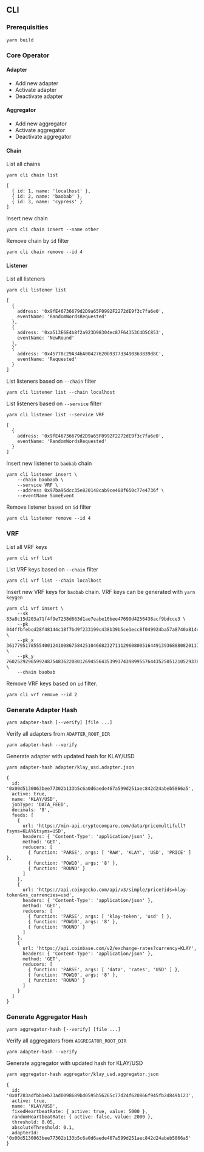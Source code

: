 ## CLI

### Prerequisities

```
yarn build
```

### Core Operator

#### Adapter

* Add new adapter
* Activate adapter
* Deactivate adapter

#### Aggregator

* Add new aggregator
* Activate aggregator
* Deactivate aggregator

#### Chain

List all chains

```
yarn cli chain list
```

```
[
  { id: 1, name: 'localhost' },
  { id: 2, name: 'baobab' },
  { id: 3, name: 'cypress' }
]
```

Insert new chain

```
yarn cli chain insert --name other
```

Remove chain by `id` filter

```
yarn cli chain remove --id 4
```

#### Listener

List all listeners

```
yarn cli listener list
```

```
[
  {
    address: '0x9fE46736679d2D9a65F0992F2272dE9f3c7fa6e0',
    eventName: 'RandomWordsRequested'
  },
  {
    address: '0xa513E6E4b8f2a923D98304ec87F64353C4D5C853',
    eventName: 'NewRound'
  },
  {
    address: '0x45778c29A34bA00427620b937733490363839d8C',
    eventName: 'Requested'
  }
]
```

List listeners based on `--chain` filter

```
yarn cli listener list --chain localhost
```

List listeners based on `--service` filter

```
yarn cli listener list --service VRF
```

```
[
  {
    address: '0x9fE46736679d2D9a65F0992F2272dE9f3c7fa6e0',
    eventName: 'RandomWordsRequested'
  }
]
```

Insert new listener to `baobab` chain

```
yarn cli listener insert \
    --chain baobaob \
    --service VRF \
    --address 0x97ba95dcc35e820148cab9ce488f650c77e4736f \
    --eventName SomeEvent
```

Remove listener based on `id` filter

```
yarn cli listener remove --id 4
```


### VRF

List all VRF keys

```
yarn cli vrf list
```

List VRF keys based on `--chain` filter

```
yarn cli vrf list --chain localhost
```

Insert new VRF keys for `baobab` chain. VRF keys can be generated with `yarn keygen`

```
yarn cli vrf insert \
    --sk 83a8c15d203a71f4f9e7238d663d1ae7eabe10bee47699d4256438acf9bdcce3 \
    --pk 044ffbfebcd28f48144c18f7bd9f233199c438b39b5ce1ecc8f049924ba57a8740a814ca7ac5d14c34850e3b61dcbce296de95a4578ac928f8bab48f2a834d1bb9 \
    --pk_x 36177951785554001241008675842510466823271112960800516449139368880820117473088 \
    --pk_y 76025292965992487548362208012694556435399374398995576443525051210529378212793 \
    --chain baobab
```

Remove VRF keys based on `id` filter.

```
yarn cli vrf remove --id 2
```

### Generate Adapter Hash

```
yarn adapter-hash [--verify] [file ...]
```

Verify all adapters from `ADAPTER_ROOT_DIR`

```
yarn adapter-hash --verify
```

Generate adapter with updated hash for KLAY/USD

```
yarn adapter-hash adapter/klay_usd.adapter.json
```

```
{
  id: '0x00d5130063bee77302b133b5c6a0d6aede467a599d251aec842d24abeb5866a5',
  active: true,
  name: 'KLAY/USD',
  jobType: 'DATA_FEED',
  decimals: '8',
  feeds: [
    {
      url: 'https://min-api.cryptocompare.com/data/pricemultifull?fsyms=KLAY&tsyms=USD',
      headers: { 'Content-Type': 'application/json' },
      method: 'GET',
      reducers: [
        { function: 'PARSE', args: [ 'RAW', 'KLAY', 'USD', 'PRICE' ] },
        { function: 'POW10', args: '8' },
        { function: 'ROUND' }
      ]
    },
    {
      url: 'https://api.coingecko.com/api/v3/simple/price?ids=klay-token&vs_currencies=usd',
      headers: { 'Content-Type': 'application/json' },
      method: 'GET',
      reducers: [
        { function: 'PARSE', args: [ 'klay-token', 'usd' ] },
        { function: 'POW10', args: '8' },
        { function: 'ROUND' }
      ]
    },
    {
      url: 'https://api.coinbase.com/v2/exchange-rates?currency=KLAY',
      headers: { 'Content-Type': 'application/json' },
      method: 'GET',
      reducers: [
        { function: 'PARSE', args: [ 'data', 'rates', 'USD' ] },
        { function: 'POW10', args: '8' },
        { function: 'ROUND' }
      ]
    }
  ]
}
```

### Generate Aggregator Hash

```
yarn aggregator-hash [--verify] [file ...]
```

Verify all aggregators from `AGGREGATOR_ROOT_DIR`

```
yarn adapter-hash --verify
```

Generate aggregator with updated hash for KLAY/USD

```
yarn aggregator-hash aggregator/klay_usd.aggregator.json
```

```
{
  id: '0x0f283adfbb1eb73ad0098689bd0595b56265c77d24f620866f945fb2d849b123',
  active: true,
  name: 'KLAY/USD',
  fixedHeartbeatRate: { active: true, value: 5000 },
  randomHeartbeatRate: { active: false, value: 2000 },
  threshold: 0.05,
  absoluteThreshold: 0.1,
  adapterId: '0x00d5130063bee77302b133b5c6a0d6aede467a599d251aec842d24abeb5866a5'
}
```

